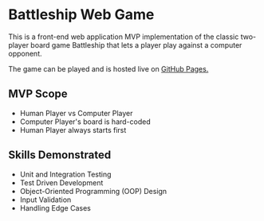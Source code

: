 # Battleship Web Game

This is a front-end web application MVP implementation of the classic two-player board game Battleship that lets a player play against a computer opponent.

The game can be played and is hosted live on [GitHub Pages.](https://junyuhuang.github.io/top-battleship-web)

## MVP Scope

- Human Player vs Computer Player
- Computer Player's board is hard-coded
- Human Player always starts first

## Skills Demonstrated

- Unit and Integration Testing
- Test Driven Development
- Object-Oriented Programming (OOP) Design
- Input Validation
- Handling Edge Cases
